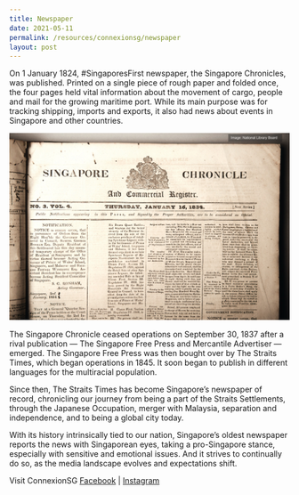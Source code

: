 ```yaml
---
title: Newspaper
date: 2021-05-11
permalink: /resources/connexionsg/newspaper
layout: post
---
```

On 1 January 1824, #SingaporesFirst newspaper, the Singapore Chronicles, was published. Printed on a single piece of rough paper and folded once, the four pages held vital information about the movement of cargo, people and mail for the growing maritime port. While its main purpose was for tracking shipping, imports and exports, it also had news about events in Singapore and other countries.

![Alt text for image on Isomer site](/images/sgfirst_newspaper.jpg)

The Singapore Chronicle ceased operations on September 30, 1837 after a rival publication — The Singapore Free Press and Mercantile Advertiser — emerged. The Singapore Free Press was then bought over by The Straits Times, which began operations in 1845. It soon began to publish in different languages for the multiracial population.

Since then, The Straits Times has become Singapore’s newspaper of record, chronicling our journey from being a part of the Straits Settlements, through the Japanese Occupation, merger with Malaysia, separation and independence, and to being a global city today. 

With its history intrinsically tied to our nation, Singapore’s oldest newspaper reports the news with Singaporean eyes, taking a pro-Singapore stance, especially with sensitive and emotional issues. And it strives to continually do so, as the media landscape evolves and expectations shift.

Visit ConnexionSG [Facebook](https://www.facebook.com/ConnexionSG) | [Instagram](https://www.instagram.com/connexionsg/)